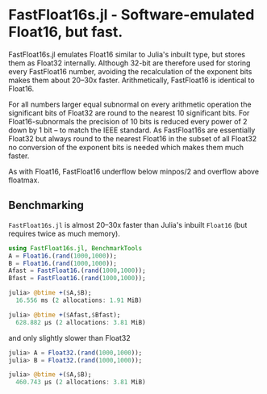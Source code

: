 # FastFloat16s.jl - Software-emulated Float16, but fast.

FastFloat16s.jl emulates Float16 similar to Julia's inbuilt type, but stores them as
Float32 internally. Although 32-bit are therefore used for storing every FastFloat16
number, avoiding the recalculation of the exponent bits makes them about 20–30x faster.
Arithmetically, FastFloat16 is identical to Float16.

For all numbers larger equal subnormal on every arithmetic operation the significant
bits of Float32 are round to the nearest 10 significant bits. For Float16-subnormals
the precision of 10 bits is reduced every power of 2 down by 1 bit – to match the
IEEE standard. As FastFloat16s are essentially Float32 but always round to the nearest
Float16 in the subset of all Float32 no conversion of the exponent bits is needed
which makes them much faster.

As with Float16, FastFloat16 underflow below minpos/2 and overflow above floatmax.

## Benchmarking

`FastFloat16s.jl` is almost 20–30x faster than Julia's inbuilt `Float16` (but requires twice as much memory).

```julia
using FastFloat16s.jl, BenchmarkTools
A = Float16.(rand(1000,1000));
B = Float16.(rand(1000,1000));
Afast = FastFloat16.(rand(1000,1000));
Bfast = FastFloat16.(rand(1000,1000));

julia> @btime +($A,$B);
  16.556 ms (2 allocations: 1.91 MiB)

julia> @btime +($Afast,$Bfast);
  628.882 μs (2 allocations: 3.81 MiB)
```
and only slightly slower than Float32
```julia
julia> A = Float32.(rand(1000,1000));
julia> B = Float32.(rand(1000,1000));

julia> @btime +($A,$B);
  460.743 μs (2 allocations: 3.81 MiB)
```
